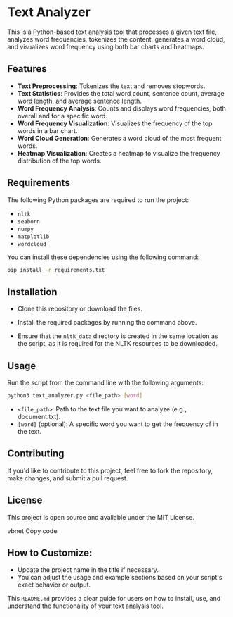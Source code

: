 # Text Analyzer

This is a Python-based text analysis tool that processes a given text file, analyzes word frequencies, tokenizes the content, generates a word cloud, and visualizes word frequency using both bar charts and heatmaps.

## Features
- **Text Preprocessing**: Tokenizes the text and removes stopwords.
- **Text Statistics**: Provides the total word count, sentence count, average word length, and average sentence length.
- **Word Frequency Analysis**: Counts and displays word frequencies, both overall and for a specific word.
- **Word Frequency Visualization**: Visualizes the frequency of the top words in a bar chart.
- **Word Cloud Generation**: Generates a word cloud of the most frequent words.
- **Heatmap Visualization**: Creates a heatmap to visualize the frequency distribution of the top words.

## Requirements

The following Python packages are required to run the project:

- `nltk`
- `seaborn`
- `numpy`
- `matplotlib`
- `wordcloud`

You can install these dependencies using the following command:

```bash
pip install -r requirements.txt
```

## Installation
- Clone this repository or download the files.

- Install the required packages by running the command above.

- Ensure that the `nltk_data` directory is created in the same location as the script, as it is required for the NLTK resources to be downloaded.

## Usage
Run the script from the command line with the following arguments:

```bash
python3 text_analyzer.py <file_path> [word]
```

- `<file_path>`: Path to the text file you want to analyze (e.g., document.txt).
- `[word]` (optional): A specific word you want to get the frequency of in the text.

## Contributing
If you'd like to contribute to this project, feel free to fork the repository, make changes, and submit a pull request.

## License
This project is open source and available under the MIT License.

vbnet
Copy code

## How to Customize:
- Update the project name in the title if necessary.
- You can adjust the usage and example sections based on your script's exact behavior or output.

This `README.md` provides a clear guide for users on how to install, use, and understand the functionality of your text analysis tool.





